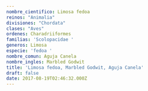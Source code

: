 ```yaml
---
nombre_cientifico: Limosa fedoa
reinos: "Animalia"
divisiones: "Chordata"
clases: "Aves"
ordenes: Charadriiformes
familias: 'Scolopacidae '
generos: Limosa
especie: 'fedoa '
nombre_comun: Aguja Canela
nombre_ingles: Marbled Godwit
title: 'Limosa fedoa, Marbled Godwit, Aguja Canela'
draft: false
date: 2017-08-19T02:46:32.000Z
---
```


